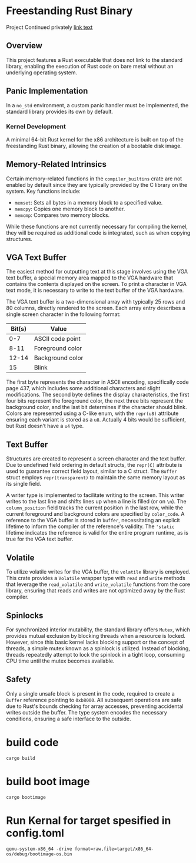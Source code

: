 # Freestanding Rust Binary

Project Continued privately [link text](https://github.com/orgs/RavenTechSolutions)

## Overview
This project features a Rust executable that does not link to the standard library, enabling the execution of Rust code on bare metal without an underlying operating system.

## Panic Implementation
In a `no_std` environment, a custom panic handler must be implemented, the standard library provides its own by default.

### Kernel Development
A minimal 64-bit Rust kernel for the x86 architecture is built on top of the freestanding Rust binary, allowing the creation of a bootable disk image.

## Memory-Related Intrinsics
Certain memory-related functions in the `compiler_builtins` crate are not enabled by default since they are typically provided by the C library on the system. Key functions include:
- `memset`: Sets all bytes in a memory block to a specified value.
- `memcpy`: Copies one memory block to another.
- `memcmp`: Compares two memory blocks.

While these functions are not currently necessary for compiling the kernel, they will be required as additional code is integrated, such as when copying structures.

## VGA Text Buffer
The easiest method for outputting text at this stage involves using the VGA text buffer, a special memory area mapped to the VGA hardware that contains the contents displayed on the screen.
To print a character in VGA text mode, it is necessary to write to the text buffer of the VGA hardware.

The VGA text buffer is a two-dimensional array with typically 25 rows and 80 columns, directly rendered to the screen.
Each array entry describes a single screen character in the following format:

| Bit(s) | Value                          |
|--------|--------------------------------|
| 0-7    | ASCII code point               |
| 8-11   | Foreground color               |
| 12-14  | Background color               |
| 15     | Blink                          |

The first byte represents the character in ASCII encoding, specifically code page 437, which includes some additional characters and slight modifications.
The second byte defines the display characteristics, the first four bits represent the foreground color,
the next three bits represent the background color, and the last bit determines if the character should blink.
Colors are represented using a C-like enum, with the `repr(u8)` attribute ensuring each variant is stored as a `u8`.
Actually 4 bits would be sufficient, but Rust doesn’t have a `u4` type.

## Text Buffer
Structures are created to represent a screen character and the text buffer.
Due to undefined field ordering in default structs, the `repr(C)` attribute is used to guarantee correct field layout, similar to a C struct.
The `Buffer` struct employs `repr(transparent)` to maintain the same memory layout as its single field.

A writer type is implemented to facilitate writing to the screen.
This writer writes to the last line and shifts lines up when a line is filled (or on `\n`).
The `column_position` field tracks the current position in the last row, while the current foreground and background colors are specified by `color_code`.
A reference to the VGA buffer is stored in `buffer`, necessitating an explicit lifetime to inform the compiler of the reference's validity.
The `'static` lifetime indicates the reference is valid for the entire program runtime, as is true for the VGA text buffer.

## Volatile
To utilize volatile writes for the VGA buffer, the `volatile` library is employed.
This crate provides a `Volatile` wrapper type with `read` and `write` methods that leverage the `read_volatile` and `write_volatile` functions from the core library,
ensuring that reads and writes are not optimized away by the Rust compiler.

## Spinlocks
For synchronized interior mutability, the standard library offers `Mutex`, which provides mutual exclusion by blocking threads when a resource is locked.
However, since this basic kernel lacks blocking support or the concept of threads, a simple mutex known as a spinlock is utilized.
Instead of blocking, threads repeatedly attempt to lock the spinlock in a tight loop, consuming CPU time until the mutex becomes available.

## Safety
Only a single unsafe block is present in the code, required to create a `Buffer` reference pointing to `0xb8000`.
All subsequent operations are safe due to Rust's bounds checking for array accesses, preventing accidental writes outside the buffer.
The type system encodes the necessary conditions, ensuring a safe interface to the outside.

# build code 

`cargo build`

# build boot image 

`cargo bootimage`

# Run Kernal for target spesified in config.toml

`qemu-system-x86_64 -drive format=raw,file=target/x86_64-os/debug/bootimage-os.bin`
